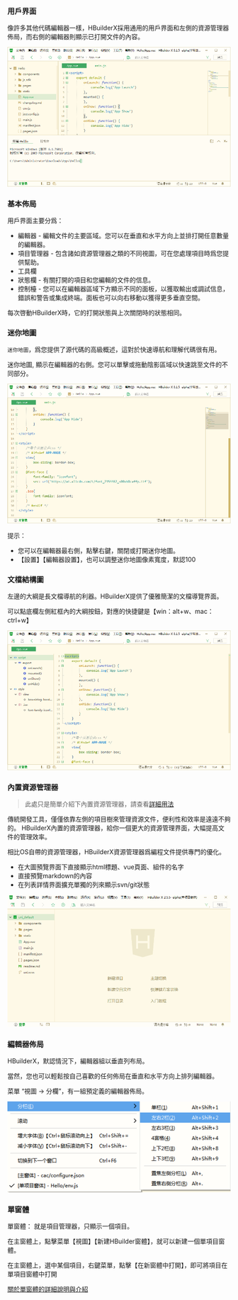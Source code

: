 ### 用戶界面

像許多其他代碼編輯器一樣，HBuilderX採用通用的用戶界面和左側的資源管理器佈局，而右側的編輯器則顯示已打開文件的內容。 

<img src="/static/snapshots/tutorial/HBuilderX.png" style="zoom:90%" />

### 基本佈局

用戶界面主要分爲：

* 編輯器 - 編輯文件的主要區域。您可以在垂直和水平方向上並排打開任意數量的編輯器。
* 項目管理器 - 包含諸如資源管理器之類的不同視圖，可在您處理項目時爲您提供幫助。
* 工具欄
* 狀態欄 - 有關打開的項目和您編輯的文件的信息。
* 控制檯 - 您可以在編輯器區域下方顯示不同的面板，以獲取輸出或調試信息，錯誤和警告或集成終端。面板也可以向右移動以獲得更多垂直空間。

每次啓動HBuilderX時，它的打開狀態與上次關閉時的狀態相同。

### 迷你地圖

`迷你地圖`，爲您提供了源代碼的高級概述，這對於快速導航和理解代碼很有用。

迷你地圖, 顯示在編輯器的右側。您可以單擊或拖動陰影區域以快速跳至文件的不同部分。

<img src="/static/snapshots/tutorial/minimap.png" style="zoom:90%" />

提示：
- 您可以在編輯器最右側，點擊右鍵，關閉或打開迷你地圖。
- 【設置】【編輯器設置】，也可以調整迷你地圖像素寬度，默認100

### 文檔結構圖

左邊的大綱是長文檔導航的利器。HBuilderX提供了優雅簡潔的文檔導覽界面。

可以點底欄左側紅框內的大綱按鈕，對應的快捷鍵是【win：alt+w、mac：ctrl+w】

<img src="/static/snapshots/tutorial/outline.png" style="zoom:90%" />

### 內置資源管理器

> 此處只是簡單介紹下內置資源管理器，請查看[詳細用法](Tutorial/UserGuide/built-in-explorer)

傳統開發工具，僅僅依靠左側的項目樹來管理資源文件，便利性和效率是遠遠不夠的。
HBuilderX內置的資源管理器，給你一個更大的資源管理界面，大幅提高文件的管理效率。

相比OS自帶的資源管理器，HBuilderX資源管理器爲編程文件提供專門的優化。

- 在大圖預覽界面下直接顯示html標題、vue頁面、組件的名字
- 直接預覽markdown的內容
- 在列表詳情界面擴充單獨的列來顯示svn/git狀態

<img src="/static/snapshots/tutorial/explorer.gif" style="zoom:98%" />

### 編輯器佈局

HBuilderX，默認情況下，編輯器組以垂直列布局。

當然，您也可以輕鬆按自己喜歡的任何佈局在垂直和水平方向上排列編輯器。

菜單 “視圖 -> 分欄”，有一組預定義的編輯器佈局。

<img src="/static/snapshots/tutorial/subfield.png" style="zoom:98%" />

### 單窗體

單窗體： 就是項目管理器，只顯示一個項目。

在主窗體上，點擊菜單【視圖】【新建HBuilder窗體】，就可以新建一個單項目窗體。

在主窗體上，選中某個項目，右鍵菜單，點擊【在新窗體中打開】，即可將項目在單項目窗體中打開

[關於單窗體的詳細說明與介紹](/Tutorial/UserGuide/multi-window)